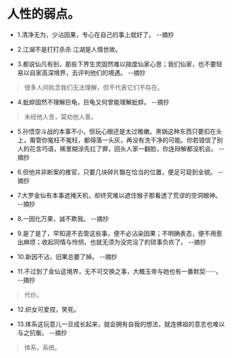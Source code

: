 # 人性的弱点。

- 1.清净无为，少沾因果，专心在自己的事上就好了。 --摘抄

- 2.江湖不是打打杀杀 江湖是人情世故。

- 3.都说仙凡有别，那些下界生灵固然难以揣度仙家心思；我们仙家，也不要轻易以自家高深境界，去评判他们的境遇。 --摘抄

>很多人间执念我们无法理解，但不代表它们不存在。

- 4.蚍蜉固然不理解巨龟，巨龟又何曾能理解蚍蜉。 --摘抄

>未经他人苦，莫劝他人善。

- 5.孙悟空斗战的本事不小，但玩心眼还是太过稚嫩。黑锅这种东西只要扣在头上，甭管你冤枉不冤枉，都得落一头灰，再没有洗干净的可能。你若错信了别人的花言巧语，稀里糊涂先扛了罪，回头人家一翻脸，你连辩解都没机会。 --摘抄

- 6.但他并非断案的推官，只要几块碎片飘在恰当的位置，便足可窥到全貌。 --摘抄

- 7.大罗金仙有本事遮掩天机，却终究难以遮住猴子那看透了荒谬的空洞眼神。 --摘抄

- 8.一因化万果，诚不欺我。 --摘抄

- 9.是了是了，早知道不去管这些事，便不必沾染因果；不明确表态，便不用惹出麻烦；收起同情与怜悯，也就无须为没完没了的琐事负疚了。 --摘抄

- 10.新因不沾，旧果总要了掉。 --摘抄

- 11.不过到了金仙这境界，无不可交换之事，大概玉帝与她也有一番默契······。 --摘抄

>代价。

- 12.织女可爱捏，笑死。

- 13.体系这玩意儿一旦成长起来，就会拥有自我的想法，就连佛祖的意志也难以与之抗衡。 --摘抄

>体系，系统。
